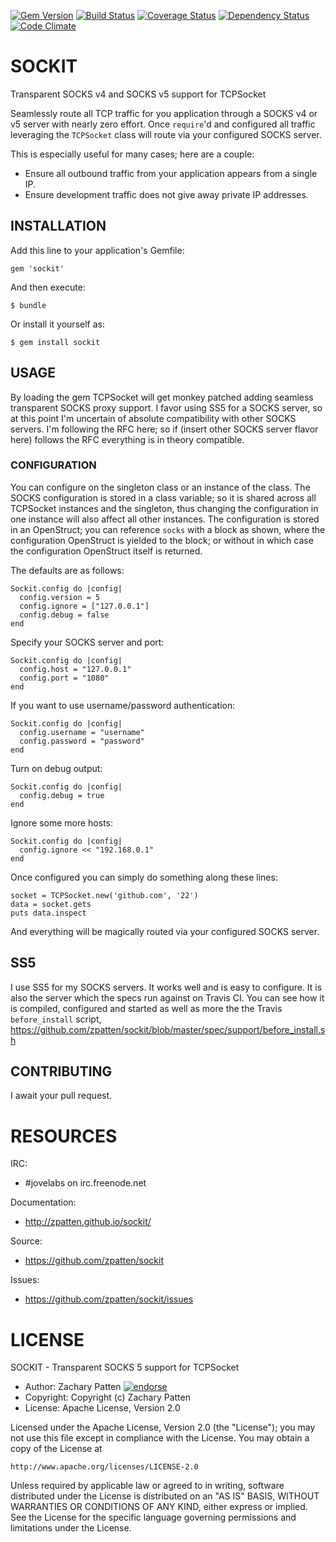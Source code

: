 [![Gem Version](https://badge.fury.io/rb/sockit.png)](http://badge.fury.io/rb/sockit)
[![Build Status](https://secure.travis-ci.org/zpatten/sockit.png)](http://travis-ci.org/zpatten/sockit)
[![Coverage Status](https://coveralls.io/repos/zpatten/sockit/badge.png?branch=master)](https://coveralls.io/r/zpatten/sockit)
[![Dependency Status](https://gemnasium.com/zpatten/sockit.png)](https://gemnasium.com/zpatten/sockit)
[![Code Climate](https://codeclimate.com/github/zpatten/sockit.png)](https://codeclimate.com/github/zpatten/sockit)

# SOCKIT

Transparent SOCKS v4 and SOCKS v5 support for TCPSocket

Seamlessly route all TCP traffic for you application through a SOCKS v4 or v5 server with nearly zero effort.  Once `require`'d and configured all traffic leveraging the `TCPSocket` class will route via your configured SOCKS server.

This is especially useful for many cases; here are a couple:

- Ensure all outbound traffic from your application appears from a single IP.
- Ensure development traffic does not give away private IP addresses.

## INSTALLATION

Add this line to your application's Gemfile:

    gem 'sockit'

And then execute:

    $ bundle

Or install it yourself as:

    $ gem install sockit

## USAGE

By loading the gem TCPSocket will get monkey patched adding seamless transparent SOCKS proxy support.  I favor using SS5 for a SOCKS server, so at this point I'm uncertain of absolute compatibility with other SOCKS servers.  I'm following the RFC here; so if (insert other SOCKS server flavor here) follows the RFC everything is in theory compatible.

### CONFIGURATION

You can configure on the singleton class or an instance of the class.  The SOCKS configuration is stored in a class variable; so it is shared across all TCPSocket instances and the singleton, thus changing the configuration in one instance will also affect all other instances.  The configuration is stored in an OpenStruct; you can reference `socks` with a block as shown, where the configuration OpenStruct is yielded to the block; or without in which case the configuration OpenStruct itself is returned.

The defaults are as follows:

    Sockit.config do |config|
      config.version = 5
      config.ignore = ["127.0.0.1"]
      config.debug = false
    end

Specify your SOCKS server and port:

    Sockit.config do |config|
      config.host = "127.0.0.1"
      config.port = "1080"
    end

If you want to use username/password authentication:

    Sockit.config do |config|
      config.username = "username"
      config.password = "password"
    end

Turn on debug output:

    Sockit.config do |config|
      config.debug = true
    end

Ignore some more hosts:

    Sockit.config do |config|
      config.ignore << "192.168.0.1"
    end

Once configured you can simply do something along these lines:

    socket = TCPSocket.new('github.com', '22')
    data = socket.gets
    puts data.inspect

And everything will be magically routed via your configured SOCKS server.

## SS5

I use SS5 for my SOCKS servers.  It works well and is easy to configure.  It is also the server which the specs run against on Travis CI.  You can see how it is compiled, configured and started as well as more the the Travis `before_install` script, https://github.com/zpatten/sockit/blob/master/spec/support/before_install.sh

## CONTRIBUTING

I await your pull request.

# RESOURCES

IRC:

* #jovelabs on irc.freenode.net

Documentation:

* http://zpatten.github.io/sockit/

Source:

* https://github.com/zpatten/sockit

Issues:

* https://github.com/zpatten/sockit/issues

# LICENSE

SOCKIT - Transparent SOCKS 5 support for TCPSocket

* Author: Zachary Patten <zachary AT jovelabs DOT com> [![endorse](http://api.coderwall.com/zpatten/endorsecount.png)](http://coderwall.com/zpatten)
* Copyright: Copyright (c) Zachary Patten
* License: Apache License, Version 2.0

Licensed under the Apache License, Version 2.0 (the "License");
you may not use this file except in compliance with the License.
You may obtain a copy of the License at

    http://www.apache.org/licenses/LICENSE-2.0

Unless required by applicable law or agreed to in writing, software
distributed under the License is distributed on an "AS IS" BASIS,
WITHOUT WARRANTIES OR CONDITIONS OF ANY KIND, either express or implied.
See the License for the specific language governing permissions and
limitations under the License.
